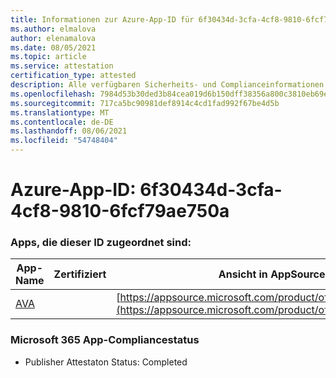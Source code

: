 ```yaml
---
title: Informationen zur Azure-App-ID für 6f30434d-3cfa-4cf8-9810-6fcf79ae750a
ms.author: elmalova
author: elenamalova
ms.date: 08/05/2021
ms.topic: article
ms.service: attestation
certification_type: attested
description: Alle verfügbaren Sicherheits- und Complianceinformationen für 6f30434d-3cfa-4cf8-9810-6fcf79ae750a.
ms.openlocfilehash: 7984d53b30ded3b84cea019d6b150dff38356a800c3810eb69eef75d5751836c
ms.sourcegitcommit: 717ca5bc90981def8914c4cd1fad992f67be4d5b
ms.translationtype: MT
ms.contentlocale: de-DE
ms.lasthandoff: 08/06/2021
ms.locfileid: "54748404"
---
```

# <a name="azure-app-id-6f30434d-3cfa-4cf8-9810-6fcf79ae750a"></a>Azure-App-ID: 6f30434d-3cfa-4cf8-9810-6fcf79ae750a


### <a name="apps-associated-with-this-id"></a>Apps, die dieser ID zugeordnet sind:
| **App-Name** | **Zertifiziert** | **Ansicht in AppSource** |
|--------------|---------------|-----------------------|
| [AVA](https://docs.microsoft.com/microsoft-365-app-certification/forward/WA104381883) |  | [https://appsource.microsoft.com/product/office/WA104381883](https://appsource.microsoft.com/product/office/WA104381883) |

### <a name="microsoft-365-app-compliance-status"></a>Microsoft 365 App-Compliancestatus
- Publisher Attestaton Status: Completed
